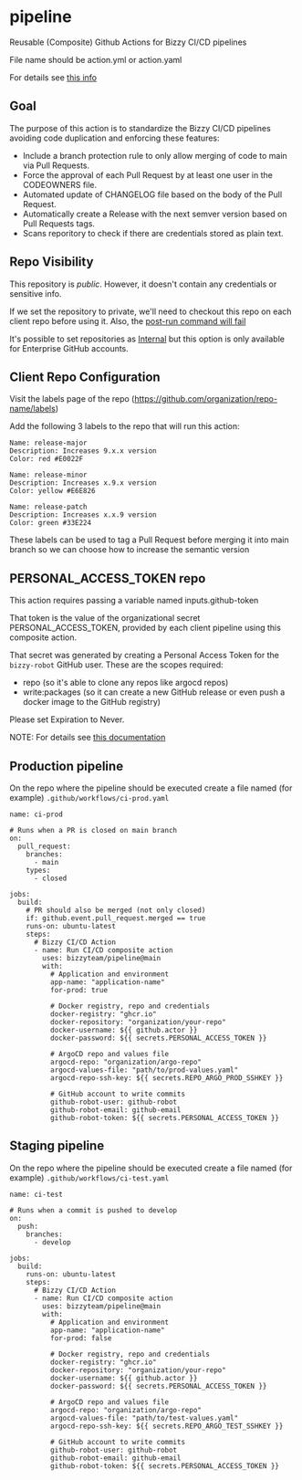 # pipeline

Reusable (Composite) Github Actions for Bizzy CI/CD pipelines

File name should be action.yml or action.yaml

For details see [this info](https://docs.github.com/en/actions/creating-actions/creating-a-composite-action)

## Goal

The purpose of this action is to standardize the Bizzy CI/CD pipelines avoiding code duplication and enforcing these features:

* Include a branch protection rule to only allow merging of code to main via Pull Requests.
* Force the approval of each Pull Request by at least one user in the CODEOWNERS file.
* Automated update of CHANGELOG file based on the body of the Pull Request.
* Automatically create a Release with the next semver version based on Pull Requests tags.
* Scans reporitory to check if there are credentials stored as plain text.

## Repo Visibility

This repository is *public*. However, it doesn't contain any credentials or sensitive info.

If we set the repository to private, we'll need to checkout this repo on each client repo before using it. Also, the [post-run command will fail](https://stackoverflow.com/questions/69034292/how-do-you-use-a-composite-action-that-exists-in-a-private-repository)

It's possible to set repositories as [Internal](https://dev.to/n3wt0n/finally-custom-github-actions-in-internal-repos-4l91) but this option is only available for Enterprise GitHub accounts.

## Client Repo Configuration

Visit the labels page of the repo (https://github.com/organization/repo-name/labels)

Add the following 3 labels to the repo that will run this action:

```
Name: release-major
Description: Increases 9.x.x version
Color: red #E0022F
```

```
Name: release-minor
Description: Increases x.9.x version
Color: yellow #E6E826
```

```
Name: release-patch
Description: Increases x.x.9 version
Color: green #33E224
```

These labels can be used to tag a Pull Request before merging it into main branch so we can choose how to increase the semantic version

## PERSONAL_ACCESS_TOKEN repo

This action requires passing a variable named inputs.github-token

That token is the value of the organizational secret PERSONAL_ACCESS_TOKEN, provided by each client pipeline using this composite action.

That secret was generated by creating a Personal Access Token for the `bizzy-robot` GitHub user. These are the scopes required:

- repo (so it's able to clone any repos like argocd repos)
- write:packages (so it can create a new GitHub release or even push a docker image to the GitHub registry)

Please set Expiration to Never.

NOTE: For details see [this documentation](https://docs.github.com/en/developers/apps/building-oauth-apps/scopes-for-oauth-apps)

## Production pipeline

On the repo where the pipeline should be executed create a file named (for example) `.github/workflows/ci-prod.yaml`

```
name: ci-prod

# Runs when a PR is closed on main branch
on:
  pull_request:
    branches:
      - main  
    types:
      - closed

jobs:
  build:
    # PR should also be merged (not only closed)
    if: github.event.pull_request.merged == true
    runs-on: ubuntu-latest
    steps:
      # Bizzy CI/CD Action 
      - name: Run CI/CD composite action
        uses: bizzyteam/pipeline@main
        with:
          # Application and environment
          app-name: "application-name"
          for-prod: true

          # Docker registry, repo and credentials
          docker-registry: "ghcr.io"
          docker-repository: "organization/your-repo"
          docker-username: ${{ github.actor }}
          docker-password: ${{ secrets.PERSONAL_ACCESS_TOKEN }}

          # ArgoCD repo and values file
          argocd-repo: "organization/argo-repo"
          argocd-values-file: "path/to/prod-values.yaml"
          argocd-repo-ssh-key: ${{ secrets.REPO_ARGO_PROD_SSHKEY }}

          # GitHub account to write commits
          github-robot-user: github-robot
          github-robot-email: github-email
          github-robot-token: ${{ secrets.PERSONAL_ACCESS_TOKEN }}
```

## Staging pipeline

On the repo where the pipeline should be executed create a file named (for example) `.github/workflows/ci-test.yaml`

```
name: ci-test

# Runs when a commit is pushed to develop
on:
  push:
    branches:
      - develop 

jobs:
  build:
    runs-on: ubuntu-latest
    steps:
      # Bizzy CI/CD Action 
      - name: Run CI/CD composite action
        uses: bizzyteam/pipeline@main
        with:
          # Application and environment
          app-name: "application-name"
          for-prod: false

          # Docker registry, repo and credentials
          docker-registry: "ghcr.io"
          docker-repository: "organization/your-repo"
          docker-username: ${{ github.actor }}
          docker-password: ${{ secrets.PERSONAL_ACCESS_TOKEN }}

          # ArgoCD repo and values file
          argocd-repo: "organization/argo-repo"
          argocd-values-file: "path/to/test-values.yaml"
          argocd-repo-ssh-key: ${{ secrets.REPO_ARGO_TEST_SSHKEY }}

          # GitHub account to write commits
          github-robot-user: github-robot
          github-robot-email: github-email
          github-robot-token: ${{ secrets.PERSONAL_ACCESS_TOKEN }}
```
